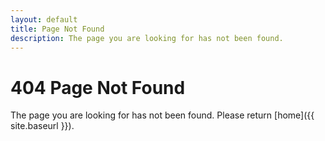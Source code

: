 ```yaml
---
layout: default
title: Page Not Found
description: The page you are looking for has not been found.
---
```


# 404 Page Not Found
The page you are looking for has not been found. Please return [home]({{ site.baseurl }}).